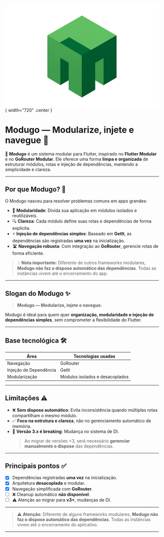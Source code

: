 ![logo](assets/logo.png){ width="720" .center }

# Modugo — Modularize, injete e navegue 🚀

🎯 **Modugo** é um sistema modular para Flutter, inspirado no **Flutter Modular** e no **GoRouter Modular**. Ele oferece uma forma **limpa e organizada** de estruturar módulos, rotas e injeção de dependências, mantendo a simplicidade e clareza.

---

## Por que Modugo? 🤔

O Modugo nasceu para resolver problemas comuns em apps grandes:

- 🧩 **Modularidade**: Divida sua aplicação em módulos isolados e reutilizáveis.
- 🔍 **Clareza**: Cada módulo define suas rotas e dependências de forma explícita.
- ⚡ **Injeção de dependências simples**: Baseado em **GetIt**, as dependências são registradas **uma vez** na inicialização.
- 🛣️ **Navegação robusta**: Com integração ao **GoRouter**, gerencie rotas de forma eficiente.

> 💡 **Nota importante:** Diferente de outros frameworks modulares, **Modugo não faz o dispose automático das dependências**. Todas as instâncias vivem até o encerramento do app.

---

## Slogan do Modugo ✨

> **Modugo — Modularize, injete e navegue.**

Modugo é ideal para quem quer **organização, modularidade e injeção de dependências simples**, sem comprometer a flexibilidade do Flutter.

---

## Base tecnológica 🛠️

| Área                   | Tecnologias usadas              |
| ---------------------- | ------------------------------- |
| Navegação              | GoRouter                        |
| Injeção de Dependência | GetIt                           |
| Modularização          | Módulos isolados e desacoplados |

---

## Limitações ⚠️

- ❌ **Sem dispose automático**: Evita inconsistência quando múltiplas rotas compartilham o mesmo módulo.
- ✅ **Foco na estrutura e clareza**, não no gerenciamento automático de memória.
- 🔄 **Versão 3.x é breaking**: Mudança no sistema de DI.
  > Ao migrar de versões <3, será necessário **gerenciar manualmente o dispose** das dependências.

---

## Principais pontos ✅

- [x] Dependências registradas **uma vez** na inicialização.
- [x] Arquitetura **desacoplada** e modular.
- [x] Navegação simplificada com **GoRouter**.
- [ ] ❌ Cleanup automático **não disponível**.
- [ ] ⚠️ Atenção ao migrar para **v3+**, mudanças de DI.

---

> ⚠️ **Atenção**: Diferente de alguns frameworks modulares, **Modugo não faz o dispose automático das dependências**. Todas as instâncias vivem até o encerramento do aplicativo.

---
